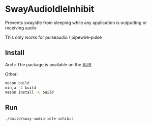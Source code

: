# SwayAudioIdleInhibit

Prevents swayidle from sleeping while any application is outputting or
receiving audio

This only works for pulseaudio / pipewire-pulse

## Install

Arch:
The package is available on the [AUR](https://aur.archlinux.org/packages/sway-audio-idle-inhibit-git/)

Other:

```zsh
meson build
ninja -C build
meson install -C build
```

## Run

```zsh
./build/sway-audio-idle-inhibit
```

